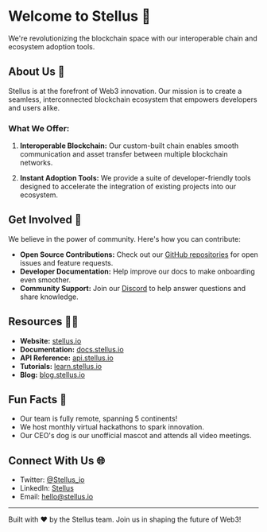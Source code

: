 # Welcome to Stellus 👋

We're revolutionizing the blockchain space with our interoperable chain and ecosystem adoption tools.

## About Us 🚀

Stellus is at the forefront of Web3 innovation. Our mission is to create a seamless, interconnected blockchain ecosystem that empowers developers and users alike.

### What We Offer:

1. **Interoperable Blockchain:** Our custom-built chain enables smooth communication and asset transfer between multiple blockchain networks.

2. **Instant Adoption Tools:** We provide a suite of developer-friendly tools designed to accelerate the integration of existing projects into our ecosystem.

## Get Involved 🌈

We believe in the power of community. Here's how you can contribute:

- **Open Source Contributions:** Check out our [GitHub repositories](https://github.com/Stellus-Tech) for open issues and feature requests.
- **Developer Documentation:** Help improve our docs to make onboarding even smoother.
- **Community Support:** Join our [Discord](https://discord.gg/Stellus) to help answer questions and share knowledge.

## Resources 👩‍💻

- **Website:** [stellus.io](https://stellus.io)
- **Documentation:** [docs.stellus.io](https://docs.stellus.io)
- **API Reference:** [api.stellus.io](https://api.stellus.io)
- **Tutorials:** [learn.stellus.io](https://learn.stellus.io)
- **Blog:** [blog.stellus.io](https://blog.stellus.io)

## Fun Facts 🍿

- Our team is fully remote, spanning 5 continents!
- We host monthly virtual hackathons to spark innovation.
- Our CEO's dog is our unofficial mascot and attends all video meetings.

## Connect With Us 🌐

- Twitter: [@Stellus_io](https://twitter.com/Stellus_io)
- LinkedIn: [Stellus](https://www.linkedin.com/company/stellus)
- Email: hello@stellus.io

---

Built with ❤️ by the Stellus team. Join us in shaping the future of Web3!

